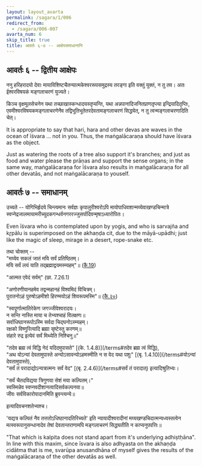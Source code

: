 ```yaml
---
layout: layout_avarta
permalink: /sagara/1/006
redirect_from:
  - /sagara/006-007
avarta_num: 6
skip_title: true
title: आवर्तः ६-७ -- आक्षेपसमाधानानि
---
```


## आवर्तः ६ -- द्वितीय आक्षेपः

ननु हरिहरादयो देवाः मायाविशिष्टचैतन्यात्मकेश्वररूपसमुद्रस्य तरङ्गा इति वक्तुं युक्तं, न तु तव। अतः ईश्वरविषयकं मङ्गलाचरणं युज्यते। 

किञ्च वृक्षमूलसेचनेन यथा तच्छाखास्कन्धादयस्तृप्यन्ति, यथा अन्नपानादिजनितप्राणतृप्त्या इन्द्रियादितृप्तिः, एवमीश्वरविषयकमङ्गलाचरणेनैव तद्विभूतिभूतेतरदेवतामङ्गलाचरणं सिद्ध्येत्, न तु त्वन्मङ्गलाचरणादिति चेत्।

<div class="translation-inline" markdown="1">
It is appropriate to say that hari, hara and 
other devas are waves in the ocean of īśvara ...
not in you. Thus, the maṅgalācaraṇa should have
īśvara as the object. 

Just as watering the roots of a tree also support
it's branches; and just as food and water please
the prāṇas and support the sense organs; in the
same way, maṅgalācaraṇa for īśvara also results
in maṅgalācaraṇa for all other devatās, and not 
maṅgalācaraṇa to youself.
</div>

## आवर्तः ७ -- समाधानम्

उच्यते -- योगिभिर्हृदये चिन्त्यमानः सर्वज्ञः कृपालुरीश्वरोऽपि मायोपाधिवशान्मय्येवाखण्डचिन्मात्रे स्वप्नेद्रजालमायामरीच्युदकगन्धर्वनगररज्जुसर्पादिवन्मृषाऽध्यारोपितः।

<div class="translation-inline" markdown="1">
Even īśvara who is contemplated upon by yogis,
and who is sarvajña and kr̥pālu is superimposed 
on the akhaṇḍa cit, due to the māyā-upādhi; 
just like the magic of sleep, mirage in a desert,
rope-snake etc.
</div>

तथा चोक्तम् --  
"मय्येव सकलं जातं मयि सर्वं प्रतिष्ठितम्।  
मयि सर्वं लयं याति तद्ब्रह्माद्वयमस्म्यहम्"॥ ([कै.19](/kaivalya/22))

"आत्मत एवेदं सर्वम्" (छा. 7.26.1)

"अणोरणीयानहमेव तद्वन्महानहं विश्वमिदं विचित्रम्।  
पुरातनोऽहं पुरुषोऽहमीशो हिरण्मयोऽहं शिवरूपमस्मि"॥ ([कै.२०](/kaivalya/23))

"स्वपूर्णात्मातिरेकेण जगज्जीवेश्वरादयः।  
न सन्ति नास्ति माया च तेभ्यश्चाहं विलक्षणः॥  
सर्वाधिष्ठानरूपोऽस्मि सर्वदा चिद्घनोऽस्म्यहम्।  
रक्षको विष्णुरित्यादि ब्रह्मा सृष्टेस्तु करणम्॥  
संहारे रुद्र इत्येवं सर्वं मिथ्येति निश्चिनु॥"

"तदेव ब्रह्म त्वं विद्धि नेदं यदिदमुपासते" [(के. 1.4.8)](/terms#तदेव ब्रह्म त्वं विद्धि),  
"अथ योऽन्यां देवतामुपास्ते अन्योऽसावन्योऽहमस्मीति न स वेद यथा पशुः" [(बृ. 1.4.10)](/terms#योऽन्यां देवतामुपास्ते),  
"सर्वं तं परादाद्योऽन्यत्रात्मनः सर्वं वेद" [(बृ. 2.4.6)](/terms#सर्वं तं परादात्) इत्यादिश्रुतिभ्यः।

"सर्वं चैतदविद्यया त्रिगुणया सेशं मया कल्पितम्।"  
स्वस्मिन्नेव स्वप्नवदीशानत्वादिसर्वकल्पनया॥  
जीवः सर्वविकारोपादानमिति ब्रुवन्त्यन्ये॥

इत्यादिवचनशतेभ्यश्च।

'यद्यत्र कल्पितं नैव तत्ततोऽधिष्ठानादतिरिच्यते' इति न्यायादीश्वरादीनां मय्यखण्डचिदात्मन्यध्यस्तत्वेन मत्स्वरूपानुसन्धानादेव तेषां देवतान्तराणामपि मङ्गलाचरणं सिद्ध्यतीति न काप्यनुपपत्तिः॥

<div class="translation-inline" markdown="1">
"That which is kalpita does not stand apart from
it's underlying adhiṣtḥāna". In line with this 
maxim, since īsvara is also adhyasta on the akhaṇḍa
cidātma that is me, svarūpa anusandhāna of myself 
gives the results of the maṅgalācaraṇa of the other
devatās as well.
</div>

